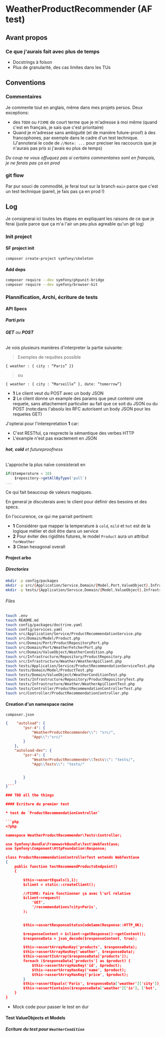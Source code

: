 # WeatherProductRecommender (AF test)
## Avant propos
### Ce que j'aurais fait avec plus de temps
* Docstrings à foison
* Plus de granularité, des cas limites dans les TUs

## Conventions
### Commentaires
Je commente tout en anglais, même dans mes projets persos.
Deux exceptions:
* des `TODO` ou `FIXME` de court terme que je m'adresse à moi même (quand c'est en français, je sais que c'est prioritaire)
* Quand je m'adresse sans ambiguité (et de manière future-proof) à des francophones, par exemple dans le cadre d'un test technique. (J'annoterai le code de `//Note: ...` pour preciser les raccourcis que je n'aurais pas pris si j'avais eu plus de temps)

_Du coup ne vous offuquez pas si certains commentaires sont en français, je ne ferais pas ça en prod_

### git flow
Par pur souci de commodité, je ferai tout sur la branch `main` parce que c'est un test technique (pareil, je fais pas ça en prod !)

## Log
Je consignerai ici toutes les étapes en expliquant les raisons de ce que je ferai (juste parce que ça m'a l'air un peu plus agreable qu'un git log)

### Init project 

#### SF project init
```zsh
composer create-project symfony/skeleton
```

#### Add deps
```zsh
composer require --dev symfony/phpunit-bridge
composer require --dev symfony/browser-kit 
```

### Plannification, Archi, écriture de tests
#### API Specs
##### Parti pris
###### **GET** ou **POST**
Je vois plusieurs manières d'interpreter la partie suivante:

> Exemples de requêtes possible

`{ weather : { city : “Paris” }}`

> ou

`{ weather : { city : “Marseille” }, date: “tomorrow”}`

* **1** Le client veut du POST avec un body JSON
* **2** Le client donne un example des params que peut contenir une requete, sans attachement particulier au fait que ce soit du JSON ou du POST (note:dans l'absolu les RFC autorisent un body JSON pour les requetes GET)

J'opterai pour l'interepretation **1** car:
* C'est RESTful, ça resprecte la sémantique des verbes HTTP
* L'example n'est pas exactement en JSON

###### **hot**, **cold** et futureproofness

L'approche la plus naïve consisterait en
```javascript
if($temperature < 10)
    $repository->getAllByType('pull')
...
```

Ce qui fait beaucoup de valeurs magiques.

En general je discuterais avec le client pour définir des besoins et des specs.

En l'occurence, ce qui me parrait pertinent:
* **1** Considérer que mapper la temperature à `cold`, `mild` et `hot` est de la logique métier et doit être dans un service
* **2** Pour éviter des rigidités futures, le model `Product` aura un attribut `forWeather`
* **3** Clean hexagonal overall 

#### Project arbo
##### Directories
```zsh
mkdir -p config/packages 
mkdir -p src/{Application/Service,Domain/{Model,Port,ValueObject},Infrastructure/{Repository,Weather}} 
mkdir -p tests/{Application/Service,Domain/{Model,ValueObject},Infrastructure/{Repository,Weather},Controller}
```

###### Files
```zsh
touch .env
touch README.md
touch config/packages/doctrine.yaml
touch config/services.yaml
touch src/Application/Service/ProductRecommendationService.php
touch src/Domain/Model/Product.php
touch src/Domain/Port/ProductRepositoryPort.php
touch src/Domain/Port/WeatherFetcherPort.php
touch src/Domain/ValueObject/WeatherCondition.php
touch src/Infrastructure/Repository/ProductRepository.php
touch src/Infrastructure/Weather/WeatherApiClient.php
touch tests/Application/Service/ProductRecommendationServiceTest.php
touch tests/Domain/Model/ProductTest.php
touch tests/Domain/ValueObject/WeatherConditionTest.php
touch tests/Infrastructure/Repository/ProductRepositoryTest.php
touch tests/Infrastructure/Weather/WeatherApiClientTest.php
touch tests/Controller/ProductRecommendationControllerTest.php
touch src/Controller/ProductRecommendationController.php
```

#### Creation d'un namespace racine
`composer.json`
```json
{    "autoload": {
        "psr-4": {
            "WeatherProductRecommender\\": "src/",
            "App\\":"src/"
        }
    },
    "autoload-dev": {
        "psr-4": {
            "WeatherProductRecommender\\Tests\\": "tests/",
            "App\\Tests\\": "tests/"


        }
    }
}```

### TDD all the things

#### Ecriture du premier test

* test de `ProductRecommendationController`

```php
<?php

namespace WeatherProductRecommender\Tests\Controller;

use Symfony\Bundle\FrameworkBundle\Test\WebTestCase;
use Symfony\Component\HttpFoundation\Response;

class ProductRecommendationControllerTest extends WebTestCase
{
    public function testRecommendProductsEndpoint()
    {

        $this->assertEquals(1,1);
        $client = static::createClient();

        //FIXME: Faire fonctionner ça avec l'url relative
        $client->request(
            'GET',
            '/recommendations?city=Paris',
        );

   
        $this->assertResponseStatusCodeSame(Response::HTTP_OK);

        $responseContent = $client->getResponse()->getContent();
        $responseData = json_decode($responseContent, true);

        $this->assertArrayHasKey('products', $responseData);
        $this->assertArrayHasKey('weather', $responseData);
        $this->assertIsArray($responseData['products']);
        foreach ($responseData['products'] as $product) {
            $this->assertArrayHasKey('id', $product);
            $this->assertArrayHasKey('name', $product);
            $this->assertArrayHasKey('price', $product);
        }
        $this->assertEquals('Paris', $responseData['weather']['city']);
        $this->assertContains($responseData['weather']['is'], ['hot', 'mild', 'cold']);
    }
}
```
* Mock code pour passer le test en dur 

#### Test ValueObjects et Models
##### Ecriture du test pour `WeatherCondition`
